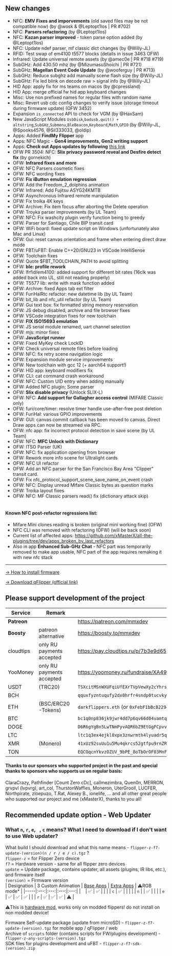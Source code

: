 ## New changes
* NFC: **EMV Fixes and imporvements** (old saved files may be not compatible now) (by @wosk & @Leptopt1los | PR #702)
* NFC: **Parsers refactoring** (by @Leptopt1los)
* NFC: **Kazan parser improved** - token parse option added (by @Leptopt1los)
* NFC: Update ndef parser, mf classic dict changes (by @Willy-JL)
* RFID: Test swap of em4100 t5577 blocks (details in issue 3463 OFW)
* Infrared: Update universal remote assets (by @amec0e | PR #718 #719)
* SubGHz: Add 430.50 mhz (by @MizumasuShoichi | PR #721)
* SubGHz: **Magellan Event Code Update** (by @wooferguy | PR #713)
* SubGHz: Reduce subghz add manually scene flash size (by @Willy-JL)
* SubGHz: Fix led blink on decode raw > signal info (by @Willy-JL)
* HID App: apply fix for ms teams on macos (by @cpressland)
* HID App: merge official fw hid app keyboard changes
* Misc: Use non prefixed names for regular files with random name
* Misc: Revert usb cdc config changes to verify issue (storage timeout during firmware update) (OFW 3452)
* Expansion `is_connected` API to check for VGM (by @HaxSam)
* New JavaScript Modules `UsbDisk`,`badusb.quit() + altstring`,`SubGHz`,`Submenu`,`BleBeacon`,`Keyboard`,`Math`,`GPIO` (by @Willy-JL, @Spooks4576, @Sil333033, @oldip)
* Apps: Added **FindMy Flipper** app
* Apps: NFC Magic - **Gen4 improvements, Gen2 writing support**
* Apps: **Check out Apps updates by following** [this link](https://github.com/xMasterX/all-the-plugins/commits/dev)
* OFW PR 3504: NFC: **Slix privacy password reveal and Desfire detect fix** (by gornekich)
* OFW: **Infrared fixes and more**
* OFW: NFC Parsers cosmetic fixes
* OFW: NFC wording fixes
* OFW: **Fix iButton emulation regression**
* OFW: Add the Freedom_2_dolphins animation
* OFW: Infrared: Add Fujitsu ASYG24KMTB
* OFW: Asynchronous Infrared remote manipulation
* OFW: Fix troika 4K keys
* OFW: Archive: Fix item focus after aborting the Delete operation
* OFW: Troyka parser improvements (by UL Team)
* OFW: NFC: Fix washcity plugin verify function being to greedy
* OFW: Parser for Santiago, Chile BIP transit card
* OFW: WiFi board: fixed update script on Windows (unfortunately also Mac and Linux)
* OFW: Gui: reset canvas orientation and frame when entering direct draw mode
* OFW: FBT/uFBT: Enable C++20/GNU23 in VSCode IntelliSense
* OFW: Toolchain fixes
* OFW: Quote $FBT_TOOLCHAIN_PATH to avoid splitting
* OFW: **ble: profile rework**
* OFW: lfrfid/em4100: added support for different bit rates (16clk was added back into UL, still not reading properly)
* OFW: T5577 lib: write with mask function added
* OFW: Archive: fixed Apps tab ext filter
* OFW: FuriHalRtc refactor: new datetime lib (by UL Team)
* OFW: bit_lib and nfc_util refactor (by UL Team)
* OFW: Gui text box: fix formatted string memory reservation
* OFW: JS debug disabled, archive and file browser fixes
* OFW: VSCode integration fixes for new toolchain
* OFW: **FIX ISO15693 emulation**
* OFW: JS serial module renamed, uart channel selection
* OFW: mjs: minor fixes
* OFW: **JavaScript runner**
* OFW: Fixed MyKey check LockID
* OFW: Check universal remote files before loading
* OFW: NFC: fix retry scene navigation logic 
* OFW: Expansion module service improvements
* OFW: New toolchain with gcc 12 (+ aarch64 support!)
* OFW: HID app: keyboard modifiers fix
* OFW: CLI: cat command crash workaround
* OFW: NFC: Custom UID entry when adding manually
* OFW: Added NFC plugin; Some parser
* OFW: **Slix disable privacy** (Unlock SLIX-L)
* OFW: NFC: **Add support for Gallagher access control** (MIFARE Classic only)
* OFW: furi/core/timer: resolve timer handle use-after-free post deletion
* OFW: FuriHal: various GPIO improvements
* OFW: GUI: canvas commit callback has been moved to canvas. Direct Draw apps can now be streamed via RPC.
* OFW: nfc app: fix incorrect protocol detection in save scene (by UL Team)
* OFW: NFC: **MFC Unlock with Dictionary**
* OFW: ITSO Parser (UK)
* OFW: NFC: fix application opening from browser
* OFW: Rework more info scene for Ultralight cards
* OFW: NFC UI refactor 
* OFW: Add an NFC parser for the San Francisco Bay Area "Clipper" transit card.
* OFW: Fix nfc_protocol_support_scene_save_name_on_event crash
* OFW: NFC: Display unread Mifare Classic bytes as question marks 
* OFW: Troika layout fixes
* OFW: NFC: MF Classic parsers read() fix (dictionary attack skip)
<br><br>
#### Known NFC post-refactor regressions list: 
- Mifare Mini clones reading is broken (original mini working fine) (OFW)
- NFC CLI was removed with refactoring (OFW) (will be back soon)
- Current list of affected apps: https://github.com/xMasterX/all-the-plugins/tree/dev/apps_broken_by_last_refactors
- Also in app **Enhanced Sub-GHz Chat** - NFC part was temporarily removed to make app usable, NFC part of the app requires remaking it with new nfc stack

----

[-> How to install firmware](https://github.com/DarkFlippers/unleashed-firmware/blob/dev/documentation/HowToInstall.md)

[-> Download qFlipper (official link)](https://flipperzero.one/update)

## Please support development of the project
|Service|Remark|Link/Wallet|
|-|-|-|
|**Patreon**||https://patreon.com/mmxdev|
|**Boosty**|patreon alternative|https://boosty.to/mmxdev|
|cloudtips|only RU payments accepted|https://pay.cloudtips.ru/p/7b3e9d65|
|YooMoney|only RU payments accepted|https://yoomoney.ru/fundraise/XA49mgQLPA0.221209|
|USDT|(TRC20)|`TSXcitMSnWXUFqiUfEXrTVpVewXy2cYhrs`|
|BCH||`qquxfyzntuqufy2dx0hrfr4sndp0tucvky4sw8qyu3`|
|ETH|(BSC/ERC20-Tokens)|`darkflippers.eth` (or `0xFebF1bBc8229418FF2408C07AF6Afa49152fEc6a`)|
|BTC||`bc1q0np836jk9jwr4dd7p6qv66d04vamtqkxrecck9`|
|DOGE||`D6R6gYgBn5LwTNmPyvAQR6bZ9EtGgFCpvv`|
|LTC||`ltc1q3ex4ejkl0xpx3znwrmth4lyuadr5qgv8tmq8z9`|
|XMR|(Monero)| `41xUz92suUu1u5Mu4qkrcs52gtfpu9rnZRdBpCJ244KRHf6xXSvVFevdf2cnjS7RAeYr5hn9MsEfxKoFDRSctFjG5fv1Mhn`|
|TON||`EQCOqcnYkvzOZUV_9bPE_8oTbOrOF03MnF-VcJyjisTZmpGf`|

#### Thanks to our sponsors who supported project in the past and special thanks to sponsors who supports us on regular basis:
ClaraCrazy, Pathfinder [Count Zero cDc], callmezimbra, Quen0n, MERRON, grvpvl (lvpvrg), art_col, ThurstonWaffles, Moneron, UterGrooll, LUCFER, Northpirate, zloepuzo, T.Rat, Alexey B., ionelife, ...
and all other great people who supported our project and me (xMasterX), thanks to you all!


## **Recommended update option - Web Updater**

### What `n`, `r`, `e`, ` `, `c` means? What I need to download if I don't want to use Web updater?
What build I should download and what this name means - `flipper-z-f7-update-(version)(n / r / e / c).tgz` ? <br>
`flipper-z` = for Flipper Zero device<br>
`f7` = Hardware version - same for all flipper zero devices<br>
`update` = Update package, contains updater, all assets (plugins, IR libs, etc.), and firmware itself<br>
`(version)` = Firmware version<br>
| Designation | 3 Custom Animation | [Base Apps](https://github.com/xMasterX/all-the-plugins#default-pack) | [Extra Apps](https://github.com/xMasterX/all-the-plugins#extra-pack) | ⚠️RGB mode* |
|-----|:---:|:---:|:---:|:---:|
| ` ` | ✅ | ✅ |  |  |
| `c` | ✅ |  |  |  |
| `n` |  | ✅ |  |  |
| `e` | ✅ | ✅ | ✅ |  |
| `r` | ✅ | ✅ | ✅ | ⚠️ |

⚠️This is [hardware mod](https://github.com/quen0n/flipperzero-firmware-rgb#readme), works only on modded flippers! do not install on non modded device!

Firmware Self-update package (update from microSD) - `flipper-z-f7-update-(version).tgz` for mobile app / qFlipper / web<br>
Archive of `scripts` folder (contains scripts for FW/plugins development) - `flipper-z-any-scripts-(version).tgz`<br>
SDK files for plugins development and uFBT - `flipper-z-f7-sdk-(version).zip`



